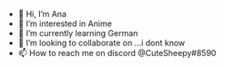 - 👋 Hi, I’m Ana
- 👀 I’m interested in Anime
- 🌱 I’m currently learning German
- 💞️ I’m looking to collaborate on ...i dont know 
- 📫 How to reach me on discord @CuteSheepy#8590

<!---
AnimeSimp14/AnimeSimp14 is a ✨ special ✨ repository because its `README.md` (this file) appears on your GitHub profile.
You can click the Preview link to take a look at your changes.
--->
